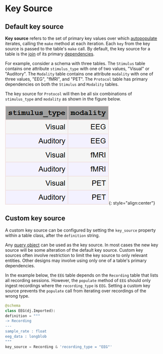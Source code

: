 # Key Source

## Default key source

**Key source** refers to the set of primary key values over which 
[autopopulate](./populate.md) iterates, calling the `make` method at each iteration.
Each `key` from the key source is passed to the table's `make` call.
By default, the key source for a table is the [join](../query/join.md) of its primary [dependencies](../design/tables/dependencies.md).

For example, consider a schema with three tables.
The `Stimulus` table contains one attribute `stimulus_type` with one of two values, 
"Visual" or "Auditory".
The `Modality` table contains one attribute `modality` with one of three values, "EEG", 
"fMRI", and "PET".
The `Protocol` table has primary dependencies on both the `Stimulus` and `Modality` tables.

The key source for `Protocol` will then be all six combinations of `stimulus_type` and 
`modality` as shown in the figure below.

![Combination of stimulus_type and modality](../images/key_source_combination.png){: style="align:center"}

## Custom key source

A custom key source can be configured by setting the `key_source` property within a 
table class, after the `definition` string.

Any [query object](../query/fetch.md) can be used as the key source.
In most cases the new key source will be some alteration of the default key source.
Custom key sources often involve restriction to limit the key source to only relevant entities.
Other designs may involve using only one of a table's primary dependencies.

In the example below, the `EEG` table depends on the `Recording` table that lists all 
recording sessions.
However, the `populate` method of `EEG` should only ingest recordings where the 
`recording_type` is `EEG`.
Setting a custom key source prevents the `populate` call from iterating over recordings 
of the wrong type.

```python
@schema
class EEG(dj.Imported):
definition = """
-> Recording
---
sample_rate : float
eeg_data : longblob
"""
key_source = Recording & 'recording_type = "EEG"'
```
